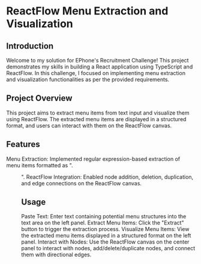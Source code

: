 # ReactFlow Menu Extraction and Visualization

## Introduction

Welcome to my solution for EPhone's Recruitment Challenge! This project demonstrates my skills in building a React application using TypeScript and ReactFlow. In this challenge, I focused on implementing menu extraction and visualization functionalities as per the provided requirements.

## Project Overview

This project aims to extract menu items from text input and visualize them using ReactFlow. The extracted menu items are displayed in a structured format, and users can interact with them on the ReactFlow canvas.

## Features

Menu Extraction: Implemented regular expression-based extraction of menu items formatted as "<number>. <Menu Text>".
ReactFlow Integration: Enabled node addition, deletion, duplication, and edge connections on the ReactFlow canvas.

## Usage

Paste Text: Enter text containing potential menu structures into the text area on the left panel.
Extract Menu Items: Click the "Extract" button to trigger the extraction process.
Visualize Menu Items: View the extracted menu items displayed in a structured format on the left panel.
Interact with Nodes: Use the ReactFlow canvas on the center panel to interact with nodes, add/delete/duplicate nodes, and connect them with directional edges.
